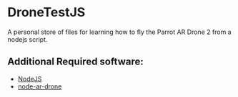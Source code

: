 # DroneTestJS
A personal store of files for learning how to fly the Parrot AR Drone 2 from a nodejs script.

## Additional Required software:
* [NodeJS](https://nodejs.org/)
* [node-ar-drone](https://github.com/felixge/node-ar-drone)
